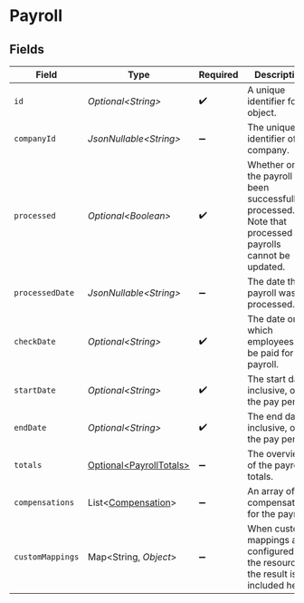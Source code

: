 # Payroll


## Fields

| Field                                                                                                       | Type                                                                                                        | Required                                                                                                    | Description                                                                                                 | Example                                                                                                     |
| ----------------------------------------------------------------------------------------------------------- | ----------------------------------------------------------------------------------------------------------- | ----------------------------------------------------------------------------------------------------------- | ----------------------------------------------------------------------------------------------------------- | ----------------------------------------------------------------------------------------------------------- |
| `id`                                                                                                        | *Optional\<String>*                                                                                         | :heavy_check_mark:                                                                                          | A unique identifier for an object.                                                                          | 12345                                                                                                       |
| `companyId`                                                                                                 | *JsonNullable\<String>*                                                                                     | :heavy_minus_sign:                                                                                          | The unique identifier of the company.                                                                       | 23456                                                                                                       |
| `processed`                                                                                                 | *Optional\<Boolean>*                                                                                        | :heavy_check_mark:                                                                                          | Whether or not the payroll has been successfully processed. Note that processed payrolls cannot be updated. | false                                                                                                       |
| `processedDate`                                                                                             | *JsonNullable\<String>*                                                                                     | :heavy_minus_sign:                                                                                          | The date the payroll was processed.                                                                         | 2022-04-08                                                                                                  |
| `checkDate`                                                                                                 | *Optional\<String>*                                                                                         | :heavy_check_mark:                                                                                          | The date on which employees will be paid for the payroll.                                                   | 2022-04-08                                                                                                  |
| `startDate`                                                                                                 | *Optional\<String>*                                                                                         | :heavy_check_mark:                                                                                          | The start date, inclusive, of the pay period.                                                               | 2022-04-08                                                                                                  |
| `endDate`                                                                                                   | *Optional\<String>*                                                                                         | :heavy_check_mark:                                                                                          | The end date, inclusive, of the pay period.                                                                 | 2022-04-21                                                                                                  |
| `totals`                                                                                                    | [Optional\<PayrollTotals>](../../models/components/PayrollTotals.md)                                        | :heavy_minus_sign:                                                                                          | The overview of the payroll totals.                                                                         |                                                                                                             |
| `compensations`                                                                                             | List\<[Compensation](../../models/components/Compensation.md)>                                              | :heavy_minus_sign:                                                                                          | An array of compensations for the payroll.                                                                  |                                                                                                             |
| `customMappings`                                                                                            | Map\<String, *Object*>                                                                                      | :heavy_minus_sign:                                                                                          | When custom mappings are configured on the resource, the result is included here.                           |                                                                                                             |